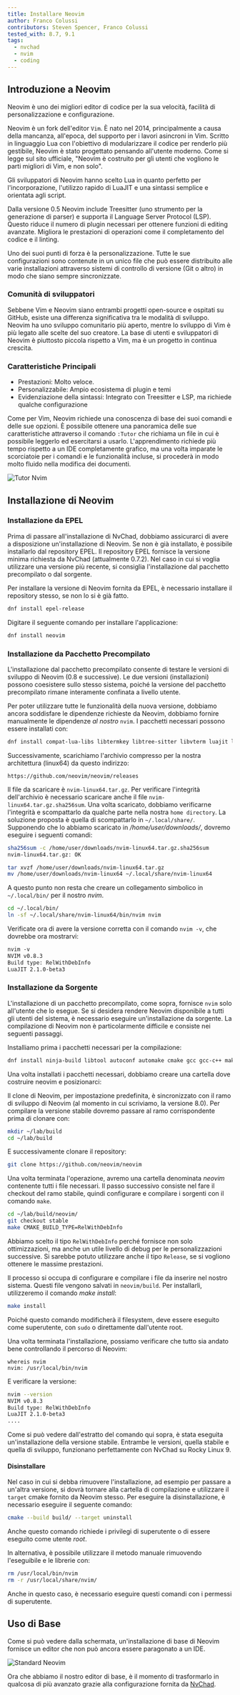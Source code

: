 ```yaml
---
title: Installare Neovim
author: Franco Colussi
contributors: Steven Spencer, Franco Colussi
tested_with: 8.7, 9.1
tags:
  - nvchad
  - nvim
  - coding
---
```


## Introduzione a Neovim

Neovim è uno dei migliori editor di codice per la sua velocità, facilità di personalizzazione e configurazione.

Neovim è un fork dell'editor `Vim`. È nato nel 2014, principalmente a causa della mancanza, all'epoca, del supporto per i lavori asincroni in Vim. Scritto in linguaggio Lua con l'obiettivo di modularizzare il codice per renderlo più gestibile, Neovim è stato progettato pensando all'utente moderno. Come si legge sul sito ufficiale, "Neovim è costruito per gli utenti che vogliono le parti migliori di Vim, e non solo".

Gli sviluppatori di Neovim hanno scelto Lua in quanto perfetto per l'incorporazione, l'utilizzo rapido di LuaJIT e una sintassi semplice e orientata agli script.

Dalla versione 0.5 Neovim include Treesitter (uno strumento per la generazione di parser) e supporta il Language Server Protocol (LSP). Questo riduce il numero di plugin necessari per ottenere funzioni di editing avanzate. Migliora le prestazioni di operazioni come il completamento del codice e il linting.

Uno dei suoi punti di forza è la personalizzazione. Tutte le sue configurazioni sono contenute in un unico file che può essere distribuito alle varie installazioni attraverso sistemi di controllo di versione (Git o altro) in modo che siano sempre sincronizzate.

### Comunità di sviluppatori

Sebbene Vim e Neovim siano entrambi progetti open-source e ospitati su GitHub, esiste una differenza significativa tra le modalità di sviluppo. Neovim ha uno sviluppo comunitario più aperto, mentre lo sviluppo di Vim è più legato alle scelte del suo creatore. La base di utenti e sviluppatori di Neovim è piuttosto piccola rispetto a Vim, ma è un progetto in continua crescita.

### Caratteristiche Principali

- Prestazioni: Molto veloce.
- Personalizzabile: Ampio ecosistema di plugin e temi
- Evidenziazione della sintassi: Integrato con Treesitter e LSP, ma richiede qualche configurazione

Come per Vim, Neovim richiede una conoscenza di base dei suoi comandi e delle sue opzioni. È possibile ottenere una panoramica delle sue caratteristiche attraverso il comando `:Tutor` che richiama un file in cui è possibile leggerlo ed esercitarsi a usarlo. L'apprendimento richiede più tempo rispetto a un IDE completamente grafico, ma una volta imparate le scorciatoie per i comandi e le funzionalità incluse, si procederà in modo molto fluido nella modifica dei documenti.

![Tutor Nvim](images/neovim_tutor.png)

## Installazione di Neovim

### Installazione da EPEL

Prima di passare all'installazione di NvChad, dobbiamo assicurarci di avere a disposizione un'installazione di Neovim. Se non è già installato, è possibile installarlo dal repository EPEL. Il repository EPEL fornisce la versione minima richiesta da NvChad (attualmente 0.7.2). Nel caso in cui si voglia utilizzare una versione più recente, si consiglia l'installazione dal pacchetto precompilato o dal sorgente.

Per installare la versione di Neovim fornita da EPEL, è necessario installare il repository stesso, se non lo si è già fatto.

```bash
dnf install epel-release
```

Digitare il seguente comando per installare l'applicazione:

```bash
dnf install neovim
```

### Installazione da Pacchetto Precompilato

L'installazione dal pacchetto precompilato consente di testare le versioni di sviluppo di Neovim (0.8 e successive). Le due versioni (installazioni) possono coesistere sullo stesso sistema, poiché la versione del pacchetto precompilato rimane interamente confinata a livello utente.

Per poter utilizzare tutte le funzionalità della nuova versione, dobbiamo ancora soddisfare le dipendenze richieste da Neovim, dobbiamo fornire manualmente le dipendenze _al nostro_ `nvim`. I pacchetti necessari possono essere installati con:

```bash
dnf install compat-lua-libs libtermkey libtree-sitter libvterm luajit luajit2.1-luv msgpack unibilium xsel
```

Successivamente, scarichiamo l'archivio compresso per la nostra architettura (linux64) da questo indirizzo:

```text
https://github.com/neovim/neovim/releases
```

Il file da scaricare è `nvim-linux64.tar.gz`. Per verificare l'integrità dell'archivio è necessario scaricare anche il file `nvim-linux64.tar.gz.sha256sum`. Una volta scaricato, dobbiamo verificarne l'integrità e scompattarlo da qualche parte nella nostra `home directory`. La soluzione proposta è quella di scompattarlo in `~/.local/share/`. Supponendo che lo abbiamo scaricato in _/home/user/downloads/_, dovremo eseguire i seguenti comandi:

```bash
sha256sum -c /home/user/downloads/nvim-linux64.tar.gz.sha256sum
nvim-linux64.tar.gz: OK

tar xvzf /home/user/downloads/nvim-linux64.tar.gz
mv /home/user/downloads/nvim-linux64 ~/.local/share/nvim-linux64
```

A questo punto non resta che creare un collegamento simbolico in `~/.local/bin/` per il nostro _nvim_.

```bash
cd ~/.local/bin/
ln -sf ~/.local/share/nvim-linux64/bin/nvim nvim
```

Verificate ora di avere la versione corretta con il comando `nvim -v`, che dovrebbe ora mostrarvi:

```txt
nvim -v
NVIM v0.8.3
Build type: RelWithDebInfo
LuaJIT 2.1.0-beta3
```

### Installazione da Sorgente

L'installazione di un pacchetto precompilato, come sopra, fornisce `nvim` solo all'utente che lo esegue. Se si desidera rendere Neovim disponibile a tutti gli utenti del sistema, è necessario eseguire un'installazione da sorgente. La compilazione di Neovim non è particolarmente difficile e consiste nei seguenti passaggi.

Installiamo prima i pacchetti necessari per la compilazione:

```bash
dnf install ninja-build libtool autoconf automake cmake gcc gcc-c++ make pkgconfig unzip patch gettext curl git
```

Una volta installati i pacchetti necessari, dobbiamo creare una cartella dove costruire neovim e posizionarci:

Il clone di Neovim, per impostazione predefinita, è sincronizzato con il ramo di sviluppo di Neovim (al momento in cui scriviamo, la versione 8.0). Per compilare la versione stabile dovremo passare al ramo corrispondente prima di clonare con:

```bash
mkdir ~/lab/build
cd ~/lab/build
```

E successivamente clonare il repository:

```bash
git clone https://github.com/neovim/neovim
```

Una volta terminata l'operazione, avremo una cartella denominata _neovim_ contenente tutti i file necessari. Il passo successivo consiste nel fare il checkout del ramo stabile, quindi configurare e compilare i sorgenti con il comando `make`.


```bash
cd ~/lab/build/neovim/
git checkout stable
make CMAKE_BUILD_TYPE=RelWithDebInfo
```

Abbiamo scelto il tipo `RelWithDebInfo` perché fornisce non solo ottimizzazioni, ma anche un utile livello di debug per le personalizzazioni successive. Si sarebbe potuto utilizzare anche il tipo `Release`, se si vogliono ottenere le massime prestazioni.

Il processo si occupa di configurare e compilare i file da inserire nel nostro sistema. Questi file vengono salvati in `neovim/build`. Per installarli, utilizzeremo il comando _make install_:

```bash
make install
```

Poiché questo comando modificherà il filesystem, deve essere eseguito come superutente, con `sudo` o direttamente dall'utente root.

Una volta terminata l'installazione, possiamo verificare che tutto sia andato bene controllando il percorso di Neovim:

```
whereis nvim
nvim: /usr/local/bin/nvim
```

E verificare la versione:

```bash
nvim --version
NVIM v0.8.3
Build type: RelWithDebInfo
LuaJIT 2.1.0-beta3
....
```

Come si può vedere dall'estratto del comando qui sopra, è stata eseguita un'installazione della versione stabile. Entrambe le versioni, quella stabile e quella di sviluppo, funzionano perfettamente con NvChad su Rocky Linux 9.

#### Disinstallare

Nel caso in cui si debba rimuovere l'installazione, ad esempio per passare a un'altra versione, si dovrà tornare alla cartella di compilazione e utilizzare il `target` cmake fornito da Neovim stesso. Per eseguire la disinstallazione, è necessario eseguire il seguente comando:

```bash
cmake --build build/ --target uninstall
```

Anche questo comando richiede i privilegi di superutente o di essere eseguito come utente _root_.

In alternativa, è possibile utilizzare il metodo manuale rimuovendo l'eseguibile e le librerie con:

```bash
rm /usr/local/bin/nvim
rm -r /usr/local/share/nvim/
```

Anche in questo caso, è necessario eseguire questi comandi con i permessi di superutente.

## Uso di Base

Come si può vedere dalla schermata, un'installazione di base di Neovim fornisce un editor che non può ancora essere paragonato a un IDE.

![Standard Neovim](images/nvim_standard.png)

Ora che abbiamo il nostro editor di base, è il momento di trasformarlo in qualcosa di più avanzato grazie alla configurazione fornita da [NvChad](install_nvchad.md).
